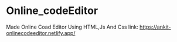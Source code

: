 # Online_codeEditor
Made Online Coad Editor Using HTML,Js And Css
link: https://ankit-onlinecodeeditor.netlify.app/
